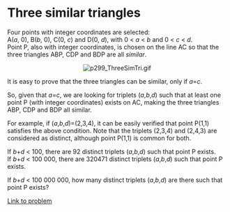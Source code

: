 # Three similar triangles

<p>Four points with integer coordinates are selected:<br />A(<var>a</var>, 0), B(<var>b</var>, 0), C(0, <var>c</var>) and D(0, <var>d</var>), 
with 0 &lt; <var>a</var> &lt; <var>b</var> and 0 &lt; <var>c</var> &lt; <var>d</var>.<br />
Point P, also with integer coordinates, is chosen on the line AC so that the three triangles ABP, CDP and BDP are all <dfn title="Have equal angles">similar</dfn>.</p>
<div align="center"><img src="project/images/p299_ThreeSimTri.gif" class="dark_img" alt="p299_ThreeSimTri.gif" /></div>
<p>It is easy to prove that the three triangles can be similar, only if <var>a</var>=<var>c</var>.</p>

<p>So, given that <var>a</var>=<var>c</var>, we are looking for triplets (<var>a</var>,<var>b</var>,<var>d</var>) such that at least one point P (with integer coordinates) exists on AC, making the three triangles ABP, CDP and BDP all similar.</p>

<p>For example, if (<var>a</var>,<var>b</var>,<var>d</var>)=(2,3,4), it can be easily verified that point P(1,1) satisfies the above condition. 
Note that the triplets (2,3,4) and (2,4,3) are considered as distinct, although point P(1,1) is common for both.</p>

<p>If <var>b</var>+<var>d</var> &lt; 100, there are 92 distinct triplets (<var>a</var>,<var>b</var>,<var>d</var>) such that point P exists.<br />
If <var>b</var>+<var>d</var> &lt; 100 000, there are 320471 distinct triplets (<var>a</var>,<var>b</var>,<var>d</var>) such that point P exists.</p>
<p>If <var>b</var>+<var>d</var> &lt; 100 000 000, how many distinct triplets (<var>a</var>,<var>b</var>,<var>d</var>) are there such that point P exists?</p>

[Link to problem](https://projecteuler.net/problem=299)
